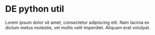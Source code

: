 # DE python util

Lorem ipsum dolor sit amet, consectetur adipiscing elit. Nam lacinia ex dictum metus molestie, vel mollis velit imperdiet. Aliquam erat volutpat.
